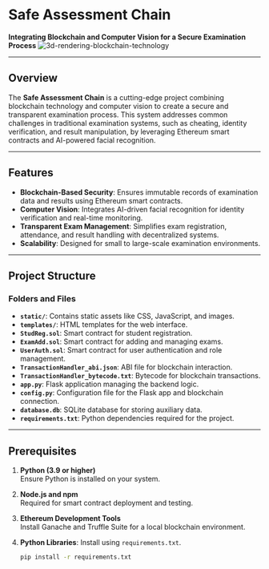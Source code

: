 # Safe Assessment Chain

**Integrating Blockchain and Computer Vision for a Secure Examination Process**
![3d-rendering-blockchain-technology](https://github.com/user-attachments/assets/3e47bef4-d1c6-4bf3-8591-fa284742b0a3)

---

## Overview

The **Safe Assessment Chain** is a cutting-edge project combining blockchain technology and computer vision to create a secure and transparent examination process. This system addresses common challenges in traditional examination systems, such as cheating, identity verification, and result manipulation, by leveraging Ethereum smart contracts and AI-powered facial recognition.

---

## Features

- **Blockchain-Based Security**: Ensures immutable records of examination data and results using Ethereum smart contracts.
- **Computer Vision**: Integrates AI-driven facial recognition for identity verification and real-time monitoring.
- **Transparent Exam Management**: Simplifies exam registration, attendance, and result handling with decentralized systems.
- **Scalability**: Designed for small to large-scale examination environments.

---

## Project Structure

### **Folders and Files**

- **`static/`**: Contains static assets like CSS, JavaScript, and images.
- **`templates/`**: HTML templates for the web interface.
- **`StudReg.sol`**: Smart contract for student registration.
- **`ExamAdd.sol`**: Smart contract for adding and managing exams.
- **`UserAuth.sol`**: Smart contract for user authentication and role management.
- **`TransactionHandler_abi.json`**: ABI file for blockchain interaction.
- **`TransactionHandler_bytecode.txt`**: Bytecode for blockchain transactions.
- **`app.py`**: Flask application managing the backend logic.
- **`config.py`**: Configuration file for the Flask app and blockchain connection.
- **`database.db`**: SQLite database for storing auxiliary data.
- **`requirements.txt`**: Python dependencies required for the project.

---

## Prerequisites

1. **Python (3.9 or higher)**  
   Ensure Python is installed on your system.
2. **Node.js and npm**  
   Required for smart contract deployment and testing.
3. **Ethereum Development Tools**  
   Install Ganache and Truffle Suite for a local blockchain environment.
4. **Python Libraries**: Install using `requirements.txt`.

   ```bash
   pip install -r requirements.txt
